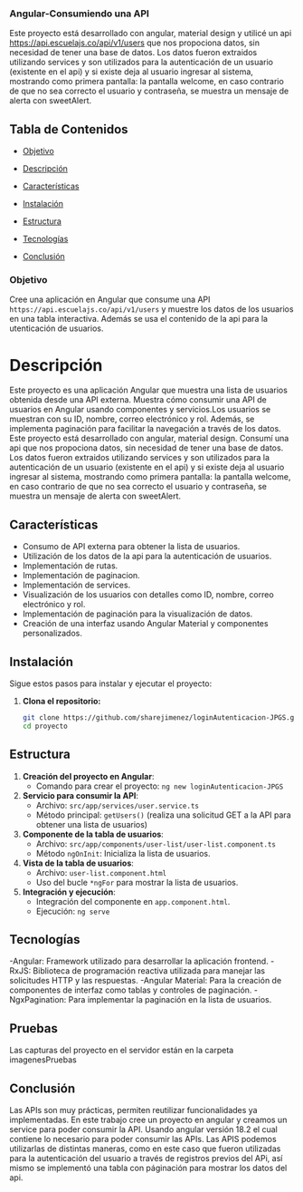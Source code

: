 ### Angular-Consumiendo una API
Este proyecto está desarrollado con angular, material design y utilicé un api https://api.escuelajs.co/api/v1/users que nos propociona datos, sin necesidad de tener una base de datos. Los datos fueron extraidos utilizando services y son utilizados para la autenticación de un usuario (existente en el api) y si existe deja al usuario ingresar al sistema, mostrando como primera pantalla: la pantalla welcome, en caso contrario de que no sea correcto el usuario y contraseña, se muestra un mensaje de alerta con sweetAlert. 

## Tabla de Contenidos
- [Objetivo](#objetivo)

- [Descripción](#descripción)
- [Características](#características)
- [Instalación](#instalación)
- [Estructura](#Estructura)
- [Tecnologías](#tecnologías)

- [Conclusión](#conclusión)
### Objetivo
Cree una aplicación en Angular que consume una API `https://api.escuelajs.co/api/v1/users` y muestre los datos de los usuarios en una tabla interactiva. Además se usa el contenido de la api para la utenticación de usuarios.

# Descripción

Este proyecto es una aplicación Angular que muestra una lista de usuarios obtenida desde una API externa. Muestra cómo consumir una API de usuarios en Angular usando componentes y servicios.Los usuarios se muestran con su ID, nombre, correo electrónico y rol. Además, se implementa paginación para facilitar la navegación a través de los datos. Este proyecto está desarrollado con angular, material design. Consumí una api que nos propociona datos, sin necesidad de tener una base de datos. Los datos fueron extraidos utilizando services y son utilizados para la autenticación de un usuario (existente en el api) y si existe deja al usuario ingresar al sistema, mostrando como primera pantalla: la pantalla welcome, en caso contrario de que no sea correcto el usuario y contraseña, se muestra un mensaje de alerta con sweetAlert. 

## Características

- Consumo de API externa para obtener la lista de usuarios.
- Utilización de los datos de la api para la autenticación de usuarios.
- Implementación de rutas.
- Implementación de paginacion.
- Implementación de services.
- Visualización de los usuarios con detalles como ID, nombre, correo electrónico y rol.
- Implementación de paginación para la visualización de datos.
- Creación de una interfaz usando Angular Material y componentes personalizados.
## Instalación

Sigue estos pasos para instalar y ejecutar el proyecto:

1. **Clona el repositorio:**

   ```bash
   git clone https://github.com/sharejimenez/loginAutenticacion-JPGS.git
   cd proyecto
## Estructura
1. **Creación del proyecto en Angular**: 
   - Comando para crear el proyecto: `ng new loginAutenticacion-JPGS`
2. **Servicio para consumir la API**: 
   - Archivo: `src/app/services/user.service.ts`
   - Método principal: `getUsers()` (realiza una solicitud GET a la API para obtener una lista de usuarios)
3. **Componente de la tabla de usuarios**:
   - Archivo: `src/app/components/user-list/user-list.component.ts`
   - Método `ngOnInit`: Inicializa la lista de usuarios.
4. **Vista de la tabla de usuarios**:
   - Archivo: `user-list.component.html`
   - Uso del bucle `*ngFor` para mostrar la lista de usuarios.
5. **Integración y ejecución**:
   - Integración del componente en `app.component.html`.
   - Ejecución: `ng serve`


## Tecnologías
-Angular: Framework utilizado para desarrollar la aplicación frontend.
-RxJS: Biblioteca de programación reactiva utilizada para manejar las solicitudes HTTP y las respuestas.
-Angular Material: Para la creación de componentes de interfaz como tablas y controles de paginación.
-NgxPagination: Para implementar la paginación en la lista de usuarios.
## Pruebas
Las capturas del proyecto en el servidor están en la carpeta imagenesPruebas
## Conclusión
Las APIs son muy prácticas, permiten reutilizar funcionalidades ya implementadas.
En este trabajo cree un proyecto en angular y creamos un service para poder
consumir la API. Usando angular versión 18.2 el cual contiene lo necesario para
poder consumir las APIs. Las APIS podemos utilizarlas de distintas maneras, como en este caso que fueron utilizadas para la autenticación del usuario a través de registros previos del APi, así mismo se implementó una tabla con páginación para mostrar los datos del api.
